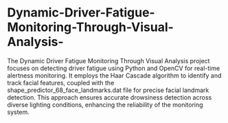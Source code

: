 # Dynamic-Driver-Fatigue-Monitoring-Through-Visual-Analysis-
The Dynamic Driver Fatigue Monitoring Through Visual Analysis project focuses on detecting driver fatigue using Python and OpenCV for real-time alertness monitoring. It employs the Haar Cascade algorithm to identify and track facial features, coupled with the shape_predictor_68_face_landmarks.dat file for precise facial landmark detection. This approach ensures accurate drowsiness detection across diverse lighting conditions, enhancing the reliability of the monitoring system.
